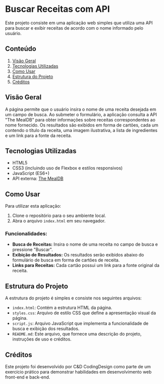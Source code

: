 # Buscar Receitas com API

Este projeto consiste em uma aplicação web simples que utiliza uma API para buscar e exibir receitas de acordo com o nome informado pelo usuário.

## Conteúdo

1. [Visão Geral](#visão-geral)
2. [Tecnologias Utilizadas](#tecnologias-utilizadas)
3. [Como Usar](#como-usar)
4. [Estrutura do Projeto](#estrutura-do-projeto)
5. [Créditos](#créditos)

## Visão Geral

A página permite que o usuário insira o nome de uma receita desejada em um campo de busca. Ao submeter o formulário, a aplicação consulta a API "The MealDB" para obter informações sobre receitas correspondentes ao nome fornecido. Os resultados são exibidos em forma de cartões, cada um contendo o título da receita, uma imagem ilustrativa, a lista de ingredientes e um link para a fonte da receita.

## Tecnologias Utilizadas

- HTML5
- CSS3 (incluindo uso de Flexbox e estilos responsivos)
- JavaScript (ES6+)
- API externa: [The MealDB](https://www.themealdb.com/api.php)

## Como Usar

Para utilizar esta aplicação:

1. Clone o repositório para o seu ambiente local.
2. Abra o arquivo `index.html` em seu navegador.

### Funcionalidades:

- **Busca de Receitas:** Insira o nome de uma receita no campo de busca e pressione "Buscar".
- **Exibição de Resultados:** Os resultados serão exibidos abaixo do formulário de busca em forma de cartões de receita.
- **Links para Receitas:** Cada cartão possui um link para a fonte original da receita.

## Estrutura do Projeto

A estrutura do projeto é simples e consiste nos seguintes arquivos:

- `index.html`: Contém a estrutura HTML da página.
- `styles.css`: Arquivo de estilo CSS que define a apresentação visual da página.
- `script.js`: Arquivo JavaScript que implementa a funcionalidade de busca e exibição dos resultados.
- `README.md`: Este arquivo, que fornece uma descrição do projeto, instruções de uso e créditos.

## Créditos

Este projeto foi desenvolvido por C&D CodingDesign como parte de um exercício prático para demonstrar habilidades em desenvolvimento web front-end e back-end.
 
